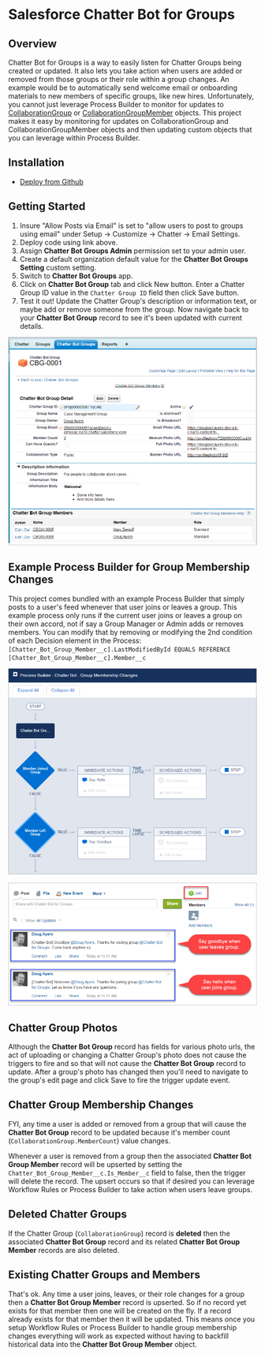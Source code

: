 Salesforce Chatter Bot for Groups
=================================

Overview
--------

Chatter Bot for Groups is a way to easily listen for Chatter Groups being created or updated.
It also lets you take action when users are added or removed from those groups or their role within a group changes.
An example would be to automatically send welcome email or onboarding materials to new members of specific groups, like new hires.
Unfortunately, you cannot just leverage Process Builder to monitor for updates to [CollaborationGroup](https://developer.salesforce.com/docs/atlas.en-us.api.meta/api/sforce_api_objects_collaborationgroup.htm) or [CollaborationGroupMember](https://developer.salesforce.com/docs/atlas.en-us.api.meta/api/sforce_api_objects_collaborationgroupmember.htm) objects.
This project makes it easy by monitoring for updates on CollaborationGroup and CollaborationGroupMember objects and then updating custom objects that you can leverage within Process Builder.


Installation
----------------------

* [Deploy from Github](https://githubsfdeploy.herokuapp.com)


Getting Started
----------------------

1. Insure "Allow Posts via Email" is set to "allow users to post to groups using email" under Setup -> Customize -> Chatter -> Email Settings.
2. Deploy code using link above.
3. Assign **Chatter Bot Groups Admin** permission set to your admin user.
4. Create a default organization default value for the **Chatter Bot Groups Setting** custom setting.
5. Switch to **Chatter Bot Groups** app.
6. Click on **Chatter Bot Group** tab and click New button. Enter a Chatter Group ID value in the `Chatter Group ID` field then click Save button.
7. Test it out! Update the Chatter Group's description or information text, or maybe add or remove someone from the group. Now navigate back to your **Chatter Bot Group** record to see it's been updated with current details.

![screen shot](images/chatter-bot-groups-group-record.png)


Example Process Builder for Group Membership Changes
----------------------------------------------------

This project comes bundled with an example Process Builder that simply posts to a user's feed whenever that user joins or leaves a group. This example process only runs if the current user joins or leaves a group on their own accord, not if say a Group Manager or Admin adds or removes members. You can modify that by removing or modifying the 2nd condition of each Decision element in the Process: `[Chatter_Bot_Group_Member__c].LastModifiedById EQUALS REFERENCE [Chatter_Bot_Group_Member__c].Member__c`

![screen shot](images/chatter-bot-groups-group-membership-process.png)

![screen shot](images/chatter-bot-groups-join-leave-posts.png)


Chatter Group Photos
--------------------

Although the **Chatter Bot Group** record has fields for various photo urls, the act of uploading or changing a Chatter Group's photo does not cause the triggers to fire and so that will not cause the **Chatter Bot Group** record to update. After a group's photo has changed then you'll need to navigate to the group's edit page and click Save to fire the trigger update event.


Chatter Group Membership Changes
--------------------------------

FYI, any time a user is added or removed from a group that will cause the **Chatter Bot Group** record to be updated because it's member count (`CollaborationGroup.MemberCount`) value changes.

Whenever a user is removed from a group then the associated **Chatter Bot Group Member** record will be upserted by setting the `Chatter_Bot_Group_Member__c.Is_Member__c` field to false, then the trigger will delete the record. The upsert occurs so that if desired you can leverage Workflow Rules or Process Builder to take action when users leave groups.


Deleted Chatter Groups
----------------------

If the Chatter Group (`CollaborationGroup`) record is **deleted** then the associated **Chatter Bot Group** record and its related **Chatter Bot Group Member** records are also deleted.


Existing Chatter Groups and Members
-----------------------------------

That's ok. Any time a user joins, leaves, or their role changes for a group then a **Chatter Bot Group Member** record is upserted. So if no record yet exists for that member then one will be created on the fly. If a record already exists for that member then it will be updated. This means once you setup Workflow Rules or Process Builder to handle group membership changes everything will work as expected without having to backfill historical data into the **Chatter Bot Group Member** object.
